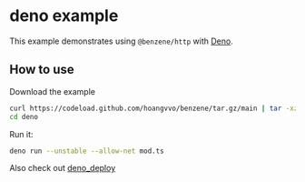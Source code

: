 # deno example

This example demonstrates using `@benzene/http` with [Deno](https://deno.land/).

## How to use

Download the example

```bash
curl https://codeload.github.com/hoangvvo/benzene/tar.gz/main | tar -xz --strip=2 benzene-main/examples/deno
cd deno
```

Run it:

```bash
deno run --unstable --allow-net mod.ts
```

Also check out [deno_deploy](/examples/deno_deploy)
